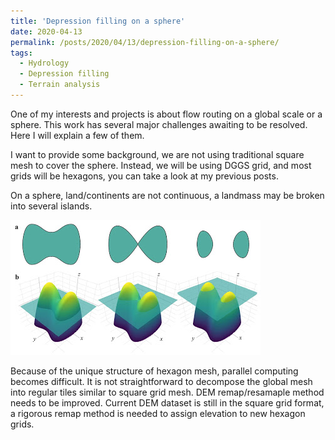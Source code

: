 ```yaml
---
title: 'Depression filling on a sphere'
date: 2020-04-13
permalink: /posts/2020/04/13/depression-filling-on-a-sphere/
tags:
  - Hydrology
  - Depression filling
  - Terrain analysis
---
```


One of my interests and projects is about flow routing on a global scale or a sphere.
This work has several major challenges awaiting to be resolved. Here I will explain a few of them.

I want to provide some background, we are not using traditional square mesh to cover the sphere. Instead, we will be using DGGS grid, and most grids will be hexagons, you can take a look at my previous posts.


On a sphere, land/continents are not continuous, a landmass may be broken into several islands.

![Figure 1](https://github.com/changliao/changliao.github.io/blob/main/_figure/dual_island.jpg?raw=true)

Because of the unique structure of hexagon mesh, parallel computing becomes difficult. It is not straightforward to decompose the global mesh into regular tiles similar to square grid mesh.
DEM remap/resamaple method needs to be improved. Current DEM dataset is still in the square grid format, a rigorous remap method is needed to assign elevation to new hexagon grids.